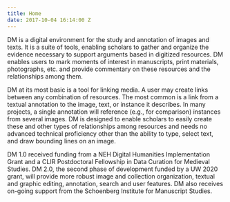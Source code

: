 ```yaml
---
title: Home
date: 2017-10-04 16:14:00 Z
---
```


DM is a digital environment for the study and annotation of images and texts. It is a suite of tools, enabling scholars to gather and organize the evidence necessary to support arguments based in digitized resources. DM enables users to mark moments of interest in manuscripts, print materials, photographs, etc. and provide commentary on these resources and the relationships among them.

DM at its most basic is a tool for linking media. A user may create links between any combination of resources. The most common is a link from a textual annotation to the image, text, or instance it describes. In many projects, a single annotation will reference (e.g., for comparison) instances from several images. DM is designed to enable scholars to easily create these and other types of relationships among resources and needs no advanced technical proficiency other than the ability to type, select text, and draw bounding lines on an image.



DM 1.0 received funding from a NEH Digital Humanities Implementation Grant  and a CLIR Postdoctoral Fellowship in Data Curation for Medieval Studies. DM 2.0, the second phase of development funded by a UW 2020 grant, will provide more robust image and collection organization, textual and graphic editing, annotation, search and user features. DM also receives on-going support from the Schoenberg Institute for Manuscript Studies.